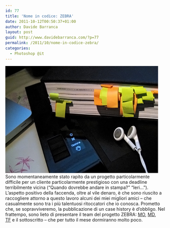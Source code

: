 ```yaml
---
id: 77
title: 'Nome in codice: ZEBRA'
date: 2011-10-12T00:50:37+01:00
author: Davide Barranca
layout: post
guid: http://www.davidebarranca.com/?p=77
permalink: /2011/10/nome-in-codice-zebra/
categories:
  - Photoshop @it
---
```

<div class="pf-content">
  <p>
    <img class="alignleft size-full wp-image-75" title="zebra" src="/wp-content/uploads/2011/10/zebra.jpg" alt="Codename: ZEBRA" width="480" height="337" />Sono momentaneamente stato rapito da un progetto particolarmente difficile per un cliente particolarmente prestigioso con una deadline terribilmente vicina (&#8220;Quando dovrebbe andare in stampa?&#8221; &#8220;Ieri&#8230;&#8221;). L&#8217;aspetto positivo della faccenda, oltre al vile denaro, è che sono riuscito a raccogliere attorno a questo lavoro alcuni dei miei migliori amici &#8211; che casualmente sono tra i più talentuosi ritoccatori che io conosca. Prometto che, se sopravviveremo, la pubblicazione di un case history è d&#8217;obbligo. Nel frattempo, sono lieto di presentare il team del progetto ZEBRA: <a title="Marco Olivotto" href="www.marcoolivotto.com" target="_blank">MO</a>, <a title="Marco Diodato, aka Master Disaster" href="http://www.marcodiodato.com" target="_blank">MD</a>, <a title="Tiziano Fruet" href="http://www.cygnusdesign.eu/" target="_blank">TF</a> e il sottoscritto &#8211; che per tutto il mese dormiranno molto poco.
  </p>
</div>
